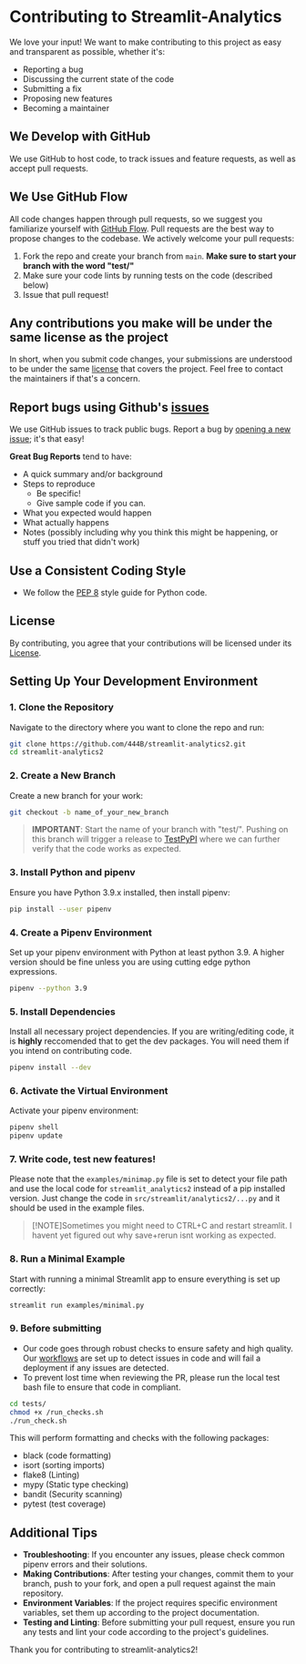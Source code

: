 
# Contributing to Streamlit-Analytics

We love your input! We want to make contributing to this project as easy and transparent as possible, whether it's:

- Reporting a bug
- Discussing the current state of the code
- Submitting a fix
- Proposing new features
- Becoming a maintainer

## We Develop with GitHub

We use GitHub to host code, to track issues and feature requests, as well as accept pull requests.

## We Use GitHub Flow

All code changes happen through pull requests, so we suggest you familiarize yourself with [GitHub Flow](https://guides.github.com/introduction/flow/). Pull requests are the best way to propose changes to the codebase. We actively welcome your pull requests:

1. Fork the repo and create your branch from `main`. **Make sure to start your branch with the word "test/"**
2. Make sure your code lints by running tests on the code (described below)
3. Issue that pull request!

## Any contributions you make will be under the same license as the project

In short, when you submit code changes, your submissions are understood to be under the same [license](LICENSE.md) that covers the project. Feel free to contact the maintainers if that's a concern.

## Report bugs using Github's [issues](https://github.com/444B/streamlit-analytics2/issues/new/choose)

We use GitHub issues to track public bugs. Report a bug by [opening a new issue](https://github.com/444B/streamlit-analytics2/issues/new/choose); it's that easy!

**Great Bug Reports** tend to have:

- A quick summary and/or background
- Steps to reproduce
  - Be specific!
  - Give sample code if you can.
- What you expected would happen
- What actually happens
- Notes (possibly including why you think this might be happening, or stuff you tried that didn't work)

## Use a Consistent Coding Style

- We follow the [PEP 8](https://www.python.org/dev/peps/pep-0008/) style guide for Python code.
<!-- - Ensure your code passes the run_checks.sh (described below)
  ``` -->

## License

By contributing, you agree that your contributions will be licensed under its [License](LICENSE.md).

## Setting Up Your Development Environment

### 1. Clone the Repository
Navigate to the directory where you want to clone the repo and run:
```sh
git clone https://github.com/444B/streamlit-analytics2.git
cd streamlit-analytics2
```

### 2. Create a New Branch
Create a new branch for your work:
```sh
git checkout -b name_of_your_new_branch
```
> **IMPORTANT**: Start the name of your branch with "test/". Pushing on this branch will trigger a release to [TestPyPI](https://test.pypi.org/project/streamlit-analytics2/) where we can further verify that the code works as expected.

### 3. Install Python and pipenv
Ensure you have Python 3.9.x installed, then install pipenv:
```sh
pip install --user pipenv
```

### 4. Create a Pipenv Environment
Set up your pipenv environment with Python at least python 3.9. 
A higher version should be fine unless you are using cutting edge python expressions.
```sh
pipenv --python 3.9
```

### 5. Install Dependencies
Install all necessary project dependencies. If you are writing/editing code, it is **highly** reccomended that to get the dev packages. You will need them if you intend on contributing code.
```sh
pipenv install --dev
```

### 6. Activate the Virtual Environment
Activate your pipenv environment:
```sh
pipenv shell
pipenv update
```

### 7. Write code, test new features!
Please note that the ```examples/minimap.py``` file is set to detect your file path and use the local code for ```streamlit_analytics2``` instead of a pip installed version. Just change the code in ```src/streamlit/analytics2/...py``` and it should be used in the example files. 
>[!NOTE]Sometimes you might need to CTRL+C and restart streamlit. I havent yet figured out why save+rerun isnt working as expected.

### 8. Run a Minimal Example
Start with running a minimal Streamlit app to ensure everything is set up correctly:
```sh
streamlit run examples/minimal.py
```

### 9. Before submitting
- Our code goes through robust checks to ensure safety and high quality. Our [workflows](https://github.com/444B/streamlit-analytics2/actions) are set up to detect issues in code and will fail a deployment if any issues are detected.
- To prevent lost time when reviewing the PR, please run the local test bash file to ensure that code in compliant.
```sh
cd tests/
chmod +x /run_checks.sh
./run_check.sh
``` 

This will perform formatting and checks with the following packages:
- black (code formatting)
- isort (sorting imports)
- flake8 (Linting)
- mypy (Static type checking)
- bandit (Security scanning)
- pytest (test coverage)

## Additional Tips

- **Troubleshooting**: If you encounter any issues, please check common pipenv errors and their solutions.
- **Making Contributions**: After testing your changes, commit them to your branch, push to your fork, and open a pull request against the main repository.
- **Environment Variables**: If the project requires specific environment variables, set them up according to the project documentation.
- **Testing and Linting**: Before submitting your pull request, ensure you run any tests and lint your code according to the project's guidelines.

Thank you for contributing to streamlit-analytics2!
